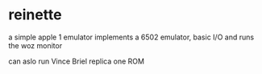 # reinette
a simple apple 1 emulator
implements a 6502 emulator, basic I/O and runs the woz monitor

can aslo run Vince Briel replica one ROM
